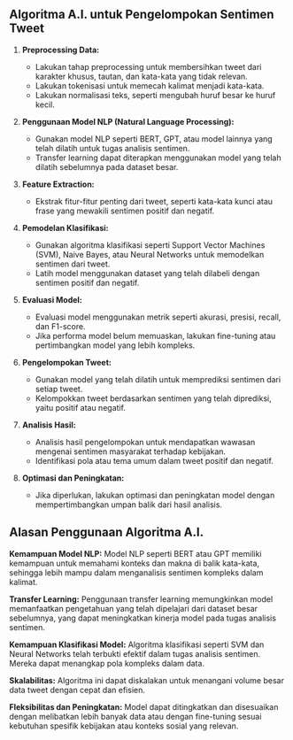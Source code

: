 ## Algoritma A.I. untuk Pengelompokan Sentimen Tweet

1. **Preprocessing Data:**

    - Lakukan tahap preprocessing untuk membersihkan tweet dari karakter khusus, tautan, dan kata-kata yang tidak relevan.
    - Lakukan tokenisasi untuk memecah kalimat menjadi kata-kata.
    - Lakukan normalisasi teks, seperti mengubah huruf besar ke huruf kecil.

2. **Penggunaan Model NLP (Natural Language Processing):**

    - Gunakan model NLP seperti BERT, GPT, atau model lainnya yang telah dilatih untuk tugas analisis sentimen.
    - Transfer learning dapat diterapkan menggunakan model yang telah dilatih sebelumnya pada dataset besar.

3. **Feature Extraction:**

    - Ekstrak fitur-fitur penting dari tweet, seperti kata-kata kunci atau frase yang mewakili sentimen positif dan negatif.

4. **Pemodelan Klasifikasi:**

    - Gunakan algoritma klasifikasi seperti Support Vector Machines (SVM), Naive Bayes, atau Neural Networks untuk memodelkan sentimen dari tweet.
    - Latih model menggunakan dataset yang telah dilabeli dengan sentimen positif dan negatif.

5. **Evaluasi Model:**

    - Evaluasi model menggunakan metrik seperti akurasi, presisi, recall, dan F1-score.
    - Jika performa model belum memuaskan, lakukan fine-tuning atau pertimbangkan model yang lebih kompleks.

6. **Pengelompokan Tweet:**

    - Gunakan model yang telah dilatih untuk memprediksi sentimen dari setiap tweet.
    - Kelompokkan tweet berdasarkan sentimen yang telah diprediksi, yaitu positif atau negatif.

7. **Analisis Hasil:**

    - Analisis hasil pengelompokan untuk mendapatkan wawasan mengenai sentimen masyarakat terhadap kebijakan.
    - Identifikasi pola atau tema umum dalam tweet positif dan negatif.

8. **Optimasi dan Peningkatan:**
    - Jika diperlukan, lakukan optimasi dan peningkatan model dengan mempertimbangkan umpan balik dari hasil analisis.

## Alasan Penggunaan Algoritma A.I.

**Kemampuan Model NLP:** Model NLP seperti BERT atau GPT memiliki kemampuan untuk memahami konteks dan makna di balik kata-kata, sehingga lebih mampu dalam menganalisis sentimen kompleks dalam kalimat.

**Transfer Learning:** Penggunaan transfer learning memungkinkan model memanfaatkan pengetahuan yang telah dipelajari dari dataset besar sebelumnya, yang dapat meningkatkan kinerja model pada tugas analisis sentimen.

**Kemampuan Klasifikasi Model:** Algoritma klasifikasi seperti SVM dan Neural Networks telah terbukti efektif dalam tugas analisis sentimen. Mereka dapat menangkap pola kompleks dalam data.

**Skalabilitas:** Algoritma ini dapat diskalakan untuk menangani volume besar data tweet dengan cepat dan efisien.

**Fleksibilitas dan Peningkatan:** Model dapat ditingkatkan dan disesuaikan dengan melibatkan lebih banyak data atau dengan fine-tuning sesuai kebutuhan spesifik kebijakan atau konteks sosial yang relevan.
